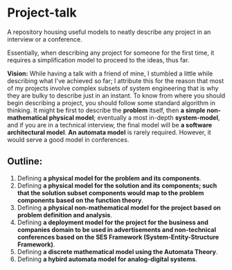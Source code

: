 # Project-talk
A repository housing useful models to neatly describe any project in an interview or a conference.

Essentially, when describing any project for someone for the first time, it requires a simplification model to proceed to the ideas, thus far.

**Vision:** While having a talk with a friend of mine, I stumbled a little while describing what I've achieved so far; I attribute this for the reason that most of my projects involve complex subsets of system engineering that is why they are bulky to describe just in an instant. To know from where you should begin describing a project, you should follow some standard algorithm in thinking. It might be first to describe the **problem** itself, then **a simple non-mathematical physical model**; eventually a most in-depth **system-model**, and if you are in a technical interview, the final model will be **a software architectural model**. **An automata model** is rarely required. However, it would serve a good model in conferences.

## Outline:
1) Defining **a physical model for the problem and its components**.
2) Defining **a physical model for the solution and its components; such that the solution subset components would map to the problem components based on the function theory**.
3) Defining **a physical non-mathematical model for the project based on problem definition and analysis**.
4) Defining **a deployment model for the project for the business and companies domain to be used in advertisements and non-technical conferences based on the SES Framework (System-Entity-Structure Framework)**.
5) Defining **a discrete mathematical model using the Automata Theory**.
6) Defining **a hybird automata model for analog-digital systems**.
